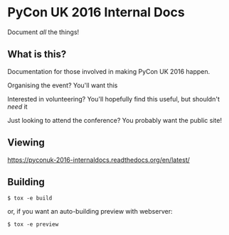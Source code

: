 # PyCon UK 2016 Internal Docs

Document _all_ the things!


## What is this?

Documentation for those involved in making PyCon UK 2016 happen.

Organising the event? You'll want this

Interested in volunteering? You'll hopefully find this useful, but shouldn't _need_ it

Just looking to attend the conference? You probably want the public site!


## Viewing

https://pyconuk-2016-internaldocs.readthedocs.org/en/latest/


## Building

```
$ tox -e build
```

or, if you want an auto-building preview with webserver:

```
$ tox -e preview
```
